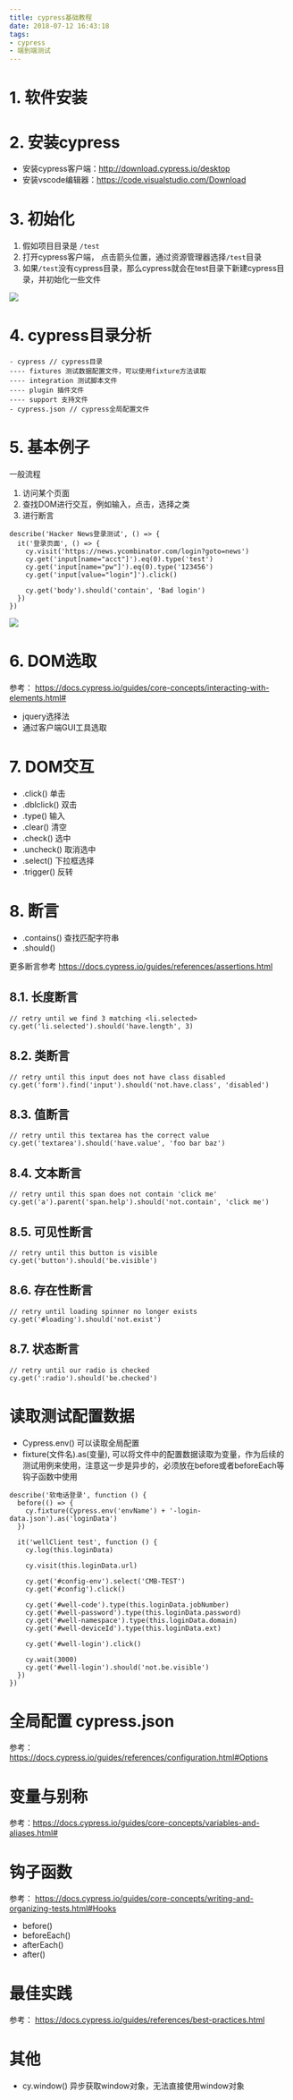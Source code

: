 ```yaml
---
title: cypress基础教程
date: 2018-07-12 16:43:18
tags:
- cypress
- 端到端测试
---
```


# 1. 软件安装

# 2. 安装cypress

- 安装cypress客户端：http://download.cypress.io/desktop 
- 安装vscode编辑器：https://code.visualstudio.com/Download

# 3. 初始化

1. 假如项目目录是 `/test`
2. 打开cypress客户端， 点击箭头位置，通过资源管理器选择`/test`目录
3. 如果`/test`没有cypress目录，那么cypress就会在test目录下新建cypress目录，并初始化一些文件

![](http://p3alsaatj.bkt.clouddn.com/20180712165231_6m1oNT_Jietu20180712-165215.jpeg)

# 4. cypress目录分析

```
- cypress // cypress目录
---- fixtures 测试数据配置文件，可以使用fixture方法读取
---- integration 测试脚本文件
---- plugin 插件文件
---- support 支持文件
- cypress.json // cypress全局配置文件
```

# 5. 基本例子

一般流程

1. 访问某个页面
2. 查找DOM进行交互，例如输入，点击，选择之类
3. 进行断言

```
describe('Hacker News登录测试', () => {
  it('登录页面', () => {
    cy.visit('https://news.ycombinator.com/login?goto=news')
    cy.get('input[name="acct"]').eq(0).type('test')
    cy.get('input[name="pw"]').eq(0).type('123456')
    cy.get('input[value="login"]').click()

    cy.get('body').should('contain', 'Bad login')
  })
})
```

![](http://p3alsaatj.bkt.clouddn.com/20180712214300_oiyXLR_Jietu20180712-214248.jpeg)

# 6. DOM选取

参考： https://docs.cypress.io/guides/core-concepts/interacting-with-elements.html#

- jquery选择法
- 通过客户端GUI工具选取

# 7. DOM交互

- .click() 单击
- .dblclick() 双击
- .type() 输入
- .clear() 清空
- .check() 选中
- .uncheck() 取消选中
- .select() 下拉框选择
- .trigger() 反转

# 8. 断言
- .contains() 查找匹配字符串
- .should()

更多断言参考 https://docs.cypress.io/guides/references/assertions.html

## 8.1. 长度断言

```
// retry until we find 3 matching <li.selected>
cy.get('li.selected').should('have.length', 3)
```

## 8.2. 类断言

```
// retry until this input does not have class disabled
cy.get('form').find('input').should('not.have.class', 'disabled')
```

## 8.3. 值断言

```
// retry until this textarea has the correct value
cy.get('textarea').should('have.value', 'foo bar baz')
```

## 8.4. 文本断言

```
// retry until this span does not contain 'click me'
cy.get('a').parent('span.help').should('not.contain', 'click me')
```

## 8.5. 可见性断言

```
// retry until this button is visible
cy.get('button').should('be.visible')
```

## 8.6. 存在性断言

```
// retry until loading spinner no longer exists
cy.get('#loading').should('not.exist')
```

## 8.7. 状态断言

```
// retry until our radio is checked
cy.get(':radio').should('be.checked')
```

# 读取测试配置数据

- Cypress.env() 可以读取全局配置
- fixture(文件名).as(变量), 可以将文件中的配置数据读取为变量，作为后续的测试用例来使用，注意这一步是异步的，必须放在before或者beforeEach等钩子函数中使用

```
describe('软电话登录', function () {
  before(() => {
    cy.fixture(Cypress.env('envName') + '-login-data.json').as('loginData')
  })

  it('wellClient test', function () {
    cy.log(this.loginData)

    cy.visit(this.loginData.url)

    cy.get('#config-env').select('CMB-TEST')
    cy.get('#config').click()

    cy.get('#well-code').type(this.loginData.jobNumber)
    cy.get('#well-password').type(this.loginData.password)
    cy.get('#well-namespace').type(this.loginData.domain)
    cy.get('#well-deviceId').type(this.loginData.ext)

    cy.get('#well-login').click()

    cy.wait(3000)
    cy.get('#well-login').should('not.be.visible')
  })
})

```

# 全局配置 cypress.json

参考：https://docs.cypress.io/guides/references/configuration.html#Options

# 变量与别称

参考：https://docs.cypress.io/guides/core-concepts/variables-and-aliases.html#

# 钩子函数

参考： https://docs.cypress.io/guides/core-concepts/writing-and-organizing-tests.html#Hooks

- before()
- beforeEach()
- afterEach()
- after()

# 最佳实践

参考： https://docs.cypress.io/guides/references/best-practices.html

# 其他
- cy.window() 异步获取window对象，无法直接使用window对象